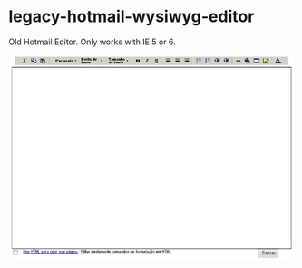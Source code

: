 # legacy-hotmail-wysiwyg-editor
Old Hotmail Editor. Only works with IE 5 or  6.

![WYSIWYG Editor](screenshot.png)
